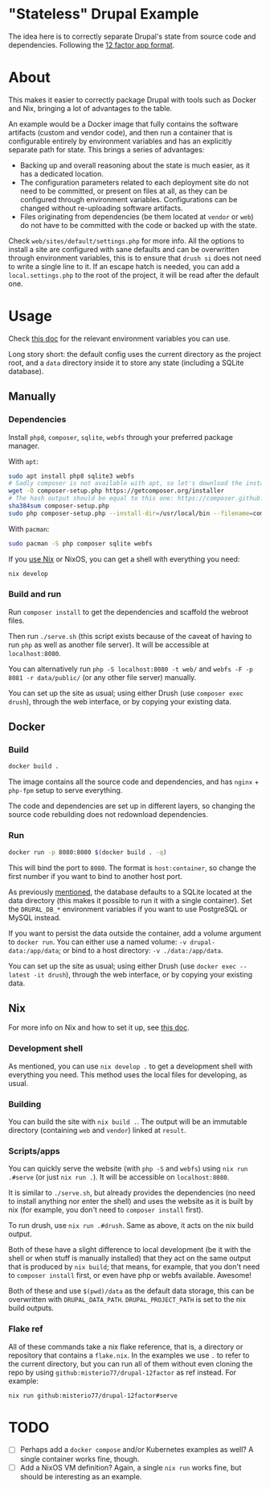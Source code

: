 # "Stateless" Drupal Example

The idea here is to correctly separate Drupal's state from source code and
dependencies. Following the [12 factor app format](https://12factor.net/).

# About

This makes it easier to correctly package Drupal with tools such as Docker and
Nix, bringing a lot of advantages to the table.

An example would be a Docker image that fully contains the software artifacts
(custom and vendor code), and then run a container that is configurable
entirely by environment variables and has an explicitly separate path for
state. This brings a series of advantages:
- Backing up and overall reasoning about the state is much easier, as it has a
    dedicated location.
- The configuration parameters related to each deployment site do not need to
    be committed, or present on files at all, as they can be configured through
    environment variables. Configurations can be changed without re-uploading
    software artifacts.
- Files originating from dependencies (be them located at `vendor` or `web`) do
    not have to be committed with the code or backed up with the
    state.

Check `web/sites/default/settings.php` for more info. All the options to
install a site are configured with sane defaults and can be overwritten through
environment variables, this is to ensure that `drush si` does not need to write
a single line to it. If an escape hatch is needed, you can add a
`local.settings.php` to the root of the project, it will be read after the
default one.

# Usage

Check [this doc](./docs/env-vars.md) for the relevant environment variables you
can use.

Long story short: the default config uses the current directory as the project
root, and a `data` directory inside it to store any state (including a SQLite
database).

## Manually

### Dependencies

Install `php8`, `composer`, `sqlite`, `webfs` through your preferred package manager.

With `apt`:
```bash
sudo apt install php8 sqlite3 webfs
# Sadly composer is not available with apt, so let's download the installer:
wget -O composer-setup.php https://getcomposer.org/installer
# The hash output should be equal to this one: https://composer.github.io/installer.sig
sha384sum composer-setup.php
sudo php composer-setup.php --install-dir=/usr/local/bin --filename=composer
```

With `pacman`:
```bash
sudo pacman -S php composer sqlite webfs
```

If you [use Nix](./docs/nix.md) or NixOS, you can get a shell with everything
you need:
```bash
nix develop
```

### Build and run

Run `composer install` to get the dependencies and scaffold the webroot files.

Then run `./serve.sh` (this script exists because of the caveat of having to
run `php` as well as another file server). It will be accessible at
`localhost:8080`.

You can alternatively run `php -S localhost:8080 -t web/` and `webfs -F -p 8081
-r data/public/` (or any other file server) manually.

You can set up the site as usual; using either Drush (use `composer exec
drush`), through the web interface, or by copying your existing data.

## Docker

### Build

```bash
docker build .
```

The image contains all the source code and dependencies, and has `nginx` +
`php-fpm` setup to serve everything.

The code and dependencies are set up in different layers, so changing the
source code rebuilding does not redownload dependencies.

### Run

```bash
docker run -p 8080:8080 $(docker build . -q)
```

This will bind the port to `8080`. The format is `host:container`, so change
the first number if you want to bind to another host port.

As previously [mentioned](./docs/env-vars.md), the database defaults to a
SQLite located at the data directory (this makes it possible to run it with a
single container). Set the `DRUPAL_DB_*` environment variables if you want to
use PostgreSQL or MySQL instead.

If you want to persist the data outside the container, add a volume argument to
`docker run`. You can either use a named volume: `-v drupal-data:/app/data`; or
bind to a host directory: `-v ./data:/app/data`.

You can set up the site as usual; using either Drush (use `docker exec --latest
-it drush`), through the web interface, or by copying your existing data.

## Nix

For more info on Nix and how to set it up, see [this doc](./docs/nix.md).

### Development shell

As mentioned, you can use `nix develop .` to get a development shell with
everything you need. This method uses the local files for developing, as usual.

### Building

You can build the site with `nix build .`. The output will be an immutable
directory (containing `web` and `vendor`) linked at `result`.

### Scripts/apps

You can quickly serve the website (with `php -S` and `webfs`) using `nix run
.#serve` (or just `nix run .`). It will be accessible on `localhost:8080`.

It is similar to `./serve.sh`, but already provides the dependencies (no need
to install anything nor enter the shell) and uses the website as it is built by
nix (for example, you don't need to `composer install` first).

To run drush, use `nix run .#drush`. Same as above, it acts on the nix build
output.

Both of these have a slight difference to local development (be it with the
shell or when stuff is manually installed) that they act on the same output
that is produced by `nix build`; that means, for example, that you don't need
to `composer install` first, or even have php or webfs available. Awesome!

Both of these and use `$(pwd)/data` as the default data storage, this can be
overwritten with `DRUPAL_DATA_PATH`. `DRUPAL_PROJECT_PATH` is set to the nix
build outputs.

### Flake ref

All of these commands take a nix flake reference, that is, a directory or repository that contains a `flake.nix`. In the examples we use `.` to refer to the current directory, but you can run all of them without even cloning the repo by using `github:misterio77/drupal-12factor` as ref instead. For example:
```
nix run github:misterio77/drupal-12factor#serve
```

# TODO

- [ ] Perhaps add a `docker compose` and/or Kubernetes examples as well? A
    single container works fine, though.
- [ ] Add a NixOS VM definition? Again, a single `nix run` works fine, but
    should be interesting as an example.
